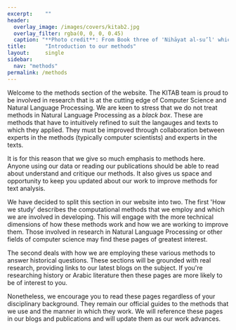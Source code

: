 ```yaml
---
excerpt:	""
header:
  overlay_image: /images/covers/kitab2.jpg
  overlay_filter: rgba(0, 0, 0, 0.45)
  caption: "**Photo credit**: From Book three of 'Nihāyat al-su’l' which gives instructions on using lances. Dated 773/1371 (Add. MS. 18866, f. 113r)"
title:		"Introduction to our methods"
layout:		single
sidebar:
  nav: "methods"
permalink: /methods
---
```


Welcome to the methods section of the website. The KITAB team is proud to be involved in research that is at the cutting edge of Computer Science and Natural Language Processing. We are keen to stress that we do not treat methods in Natural Language Processing as a *black box*. These are methods that have to intuitively refined to suit the langauges and texts to which they applied. They must be improved through collaboration between experts in the methods (typically computer scientists) and experts in the texts. 

It is for this reason that we give so much emphasis to methods here. Anyone using our data or reading our publications should be able to read about understand and critique our methods. It also gives us space and opportunity to keep you updated about our work to improve methods for text analysis.

We have decided to split this section in our website into two. The first 'How we study' describes the computational methods that we employ and which we are involved in developing. This will engage with the more technical dimensions of how these methods work and how we are working to improve them. Those involved in research in Natural Language Processing or other fields of computer science may find these pages of greatest interest.

The second deals with how we are employing these various methods to answer historical questions. These sections will be grounded with real research, providing links to our latest blogs on the subject. If you're researching history or Arabic literature then these pages are more likely to be of interest to you.

Nonetheless, we encourage you to read these pages regardless of your disciplinary background. They remain our official guides to the methods that we use and the manner in which they work. We will reference these pages in our blogs and publications and will update them as our work advances.

